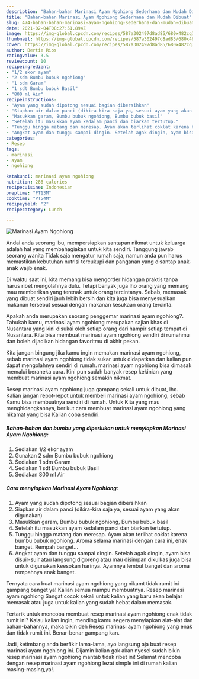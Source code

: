```yaml
---
description: "Bahan-bahan Marinasi Ayam Ngohiong Sederhana dan Mudah Dibuat"
title: "Bahan-bahan Marinasi Ayam Ngohiong Sederhana dan Mudah Dibuat"
slug: 474-bahan-bahan-marinasi-ayam-ngohiong-sederhana-dan-mudah-dibuat
date: 2021-02-04T08:27:51.894Z
image: https://img-global.cpcdn.com/recipes/587a302497d8ad85/680x482cq70/marinasi-ayam-ngohiong-foto-resep-utama.jpg
thumbnail: https://img-global.cpcdn.com/recipes/587a302497d8ad85/680x482cq70/marinasi-ayam-ngohiong-foto-resep-utama.jpg
cover: https://img-global.cpcdn.com/recipes/587a302497d8ad85/680x482cq70/marinasi-ayam-ngohiong-foto-resep-utama.jpg
author: Bertie Rios
ratingvalue: 3.5
reviewcount: 10
recipeingredient:
- "1/2 ekor ayam"
- "2 sdm Bumbu bubuk ngohiong"
- "1 sdm Garam"
- "1 sdt Bumbu bubuk Basil"
- "800 ml Air"
recipeinstructions:
- "Ayam yang sudah dipotong sesuai bagian dibersihkan"
- "Siapkan air dalam panci (dikira-kira saja ya, sesuai ayam yang akan digunakan)"
- "Masukkan garam, Bumbu bubuk ngohiong, Bumbu bubuk basil"
- "Setelah itu masukkan ayam kedalam panci dan biarkan tertutup."
- "Tunggu hingga matang dan meresap. Ayam akan terlihat coklat karena bumbu bubuk ngohiong. Aroma selama marinasi dengan cara ini, enak banget. Rempah banget..."
- "Angkat ayam dan tunggu sampai dingin. Setelah agak dingin, ayam bisa disuir-suir atau langsung digoreng atau mau disimpan dikulkas juga bisa untuk digunakan keesokan harinya. Ayamnya lembut banget dan aroma rempahnya enak banget."
categories:
- Resep
tags:
- marinasi
- ayam
- ngohiong

katakunci: marinasi ayam ngohiong 
nutrition: 286 calories
recipecuisine: Indonesian
preptime: "PT13M"
cooktime: "PT54M"
recipeyield: "2"
recipecategory: Lunch

---
```



![Marinasi Ayam Ngohiong](https://img-global.cpcdn.com/recipes/587a302497d8ad85/680x482cq70/marinasi-ayam-ngohiong-foto-resep-utama.jpg)

Andai anda seorang ibu, mempersiapkan santapan nikmat untuk keluarga adalah hal yang membahagiakan untuk kita sendiri. Tanggung jawab seorang  wanita Tidak saja mengatur rumah saja, namun anda pun harus memastikan kebutuhan nutrisi tercukupi dan panganan yang disantap anak-anak wajib enak.

Di waktu  saat ini, kita memang bisa mengorder hidangan praktis tanpa harus ribet mengolahnya dulu. Tetapi banyak juga lho orang yang memang mau memberikan yang terenak untuk orang tercintanya. Sebab, memasak yang dibuat sendiri jauh lebih bersih dan kita juga bisa menyesuaikan makanan tersebut sesuai dengan makanan kesukaan orang tercinta. 



Apakah anda merupakan seorang penggemar marinasi ayam ngohiong?. Tahukah kamu, marinasi ayam ngohiong merupakan sajian khas di Nusantara yang kini disukai oleh setiap orang dari hampir setiap tempat di Nusantara. Kita bisa membuat marinasi ayam ngohiong sendiri di rumahmu dan boleh dijadikan hidangan favoritmu di akhir pekan.

Kita jangan bingung jika kamu ingin memakan marinasi ayam ngohiong, sebab marinasi ayam ngohiong tidak sukar untuk didapatkan dan kalian pun dapat mengolahnya sendiri di rumah. marinasi ayam ngohiong bisa dimasak memalui beraneka cara. Kini pun sudah banyak resep kekinian yang membuat marinasi ayam ngohiong semakin nikmat.

Resep marinasi ayam ngohiong juga gampang sekali untuk dibuat, lho. Kalian jangan repot-repot untuk membeli marinasi ayam ngohiong, sebab Kamu bisa membuatnya sendiri di rumah. Untuk Kita yang mau menghidangkannya, berikut cara membuat marinasi ayam ngohiong yang nikamat yang bisa Kalian coba sendiri.

<!--inarticleads1-->

##### Bahan-bahan dan bumbu yang diperlukan untuk menyiapkan Marinasi Ayam Ngohiong:

1. Sediakan 1/2 ekor ayam
1. Gunakan 2 sdm Bumbu bubuk ngohiong
1. Sediakan 1 sdm Garam
1. Sediakan 1 sdt Bumbu bubuk Basil
1. Sediakan 800 ml Air




<!--inarticleads2-->

##### Cara menyiapkan Marinasi Ayam Ngohiong:

1. Ayam yang sudah dipotong sesuai bagian dibersihkan
1. Siapkan air dalam panci (dikira-kira saja ya, sesuai ayam yang akan digunakan)
1. Masukkan garam, Bumbu bubuk ngohiong, Bumbu bubuk basil
1. Setelah itu masukkan ayam kedalam panci dan biarkan tertutup.
1. Tunggu hingga matang dan meresap. Ayam akan terlihat coklat karena bumbu bubuk ngohiong. Aroma selama marinasi dengan cara ini, enak banget. Rempah banget...
1. Angkat ayam dan tunggu sampai dingin. Setelah agak dingin, ayam bisa disuir-suir atau langsung digoreng atau mau disimpan dikulkas juga bisa untuk digunakan keesokan harinya. Ayamnya lembut banget dan aroma rempahnya enak banget.




Ternyata cara buat marinasi ayam ngohiong yang nikamt tidak rumit ini gampang banget ya! Kalian semua mampu membuatnya. Resep marinasi ayam ngohiong Sangat cocok sekali untuk kalian yang baru akan belajar memasak atau juga untuk kalian yang sudah hebat dalam memasak.

Tertarik untuk mencoba membuat resep marinasi ayam ngohiong enak tidak rumit ini? Kalau kalian ingin, mending kamu segera menyiapkan alat-alat dan bahan-bahannya, maka bikin deh Resep marinasi ayam ngohiong yang enak dan tidak rumit ini. Benar-benar gampang kan. 

Jadi, ketimbang anda berfikir lama-lama, ayo langsung aja buat resep marinasi ayam ngohiong ini. Dijamin kalian gak akan nyesel sudah bikin resep marinasi ayam ngohiong mantab tidak ribet ini! Selamat mencoba dengan resep marinasi ayam ngohiong lezat simple ini di rumah kalian masing-masing,ya!.

